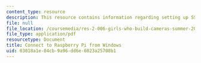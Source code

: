 ```yaml
---
content_type: resource
description: This resource contains information regarding setting up SSH.
file: null
file_location: /coursemedia/res-2-006-girls-who-build-cameras-summer-2016/03018a1e04cb9a96dd6e6023a25708b1_MITRES_2_006SUM16_Connect.pdf
file_type: application/pdf
resourcetype: Document
title: Connect to Raspberry Pi from Windows
uid: 03018a1e-04cb-9a96-dd6e-6023a25708b1
---
```

